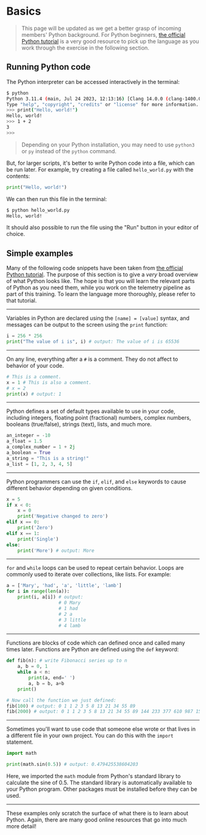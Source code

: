 # Basics

> This page will be updated as we get a better grasp of incoming members'
> Python background. For Python beginners,
> [the official Python tutorial](https://docs.python.org/3/tutorial/) is
> a very good resource to pick up the language as you work through the
> exercise in the following section.

## Running Python code
The Python interpreter can be accessed interactively in the terminal:

```bash
$ python
Python 3.11.4 (main, Jul 24 2023, 12:13:16) [Clang 14.0.0 (clang-1400.0.29.202)] on darwin
Type "help", "copyright", "credits" or "license" for more information.
>>> print("Hello, world!")
Hello, world!
>>> 1 + 2
3
>>>
```

> Depending on your Python installation, you may need to use `python3` or `py` instead
> of the `python` command.

But, for larger scripts, it's better to write Python code into a file, which can be run
later. For example, try creating a file called `hello_world.py` with the contents:

```python
print("Hello, world!")
```

We can then run this file in the terminal:
```bash
$ python hello_world.py
Hello, world!
```

It should also possible to run the file using the "Run" button in your editor of choice.

## Simple examples
Many of the following code snippets have been taken from
[the official Python tutorial](https://docs.python.org/3/tutorial/). The purpose of this
section is to give a *very* broad overview of what Python looks like. The hope is that you
will learn the relevant parts of Python as you need them, while you work on the telemetry
pipeline as part of this training. To learn the language more thoroughly, please refer
to that tutorial.

---

Variables in Python are declared using the `[name] = [value]` syntax, and messages can
be output to the screen using the `print` function:
```python
i = 256 * 256
print("The value of i is", i) # output: The value of i is 65536
```

---

On any line, everything after a `#` is a comment. They do not affect to behavior of your code.
```python
# This is a comment.
x = 1 # This is also a comment.
# x = 2
print(x) # output: 1
```

---

Python defines a set of default types available to use in your code, including integers, floating
point (fractional) numbers, complex numbers, booleans (true/false), strings (text), lists, and much more.

```python
an_integer = -10
a_float = 1.5
a_complex_number = 1 + 2j
a_boolean = True
a_string = "This is a string!"
a_list = [1, 2, 3, 4, 5]
```

---

Python programmers can use the `if`, `elif`, and `else` keywords to cause different behavior depending
on given conditions.

```python
x = 5
if x < 0:
    x = 0
    print('Negative changed to zero')
elif x == 0:
    print('Zero')
elif x == 1:
    print('Single')
else:
    print('More') # output: More
```

---

`for` and `while` loops can be used to repeat certain behavior. Loops are commonly used
to iterate over collections, like lists. For example:

```python
a = ['Mary', 'had', 'a', 'little', 'lamb']
for i in range(len(a)):
    print(i, a[i]) # output:
                   # 0 Mary
                   # 1 had
                   # 2 a
                   # 3 little
                   # 4 lamb
```

---

Functions are blocks of code which can defined once and called many times later.
Functions are Python are defined using the `def` keyword:


```python
def fib(n): # write Fibonacci series up to n
    a, b = 0, 1
    while a < n:
        print(a, end=' ')
        a, b = b, a+b
    print()

# Now call the function we just defined:
fib(100) # output: 0 1 1 2 3 5 8 13 21 34 55 89
fib(2000) # output: 0 1 1 2 3 5 8 13 21 34 55 89 144 233 377 610 987 1597
```

---

Sometimes you'll want to use code that someone else wrote or that lives in a different file
in your own project. You can do this with the `import` statement.


```python
import math

print(math.sin(0.5)) # output: 0.479425538604203
```

Here, we imported the `math` module from Python's standard library to calculate
the sine of 0.5. The standard library is automatically available to your Python
program. Other packages must be installed before they can be used.

---

These examples only scratch the surface of what there is to learn about Python. Again,
there are many good online resources that go into much more detail!

